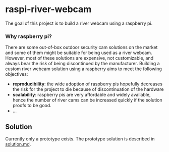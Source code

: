 # raspi-river-webcam

The goal of this project is to build a river webcam using a raspberry pi.

### Why raspberry pi?

There are some out-of-box outdoor security cam solutions on the market and some of them might be suitable for being used as a river webcam. However, most of these solutions are expensive, not customizable, and always bear the risk of being discontinued by the manufacturer. Building a custom river webcam solution using a raspberry aims to meet the following objectives:
* **reproducibility**: the wide adoption of raspberry pis hopefully decreases the risk for the project to die because of discontinuation of the hardware 
* **scalability**: raspberry pis are very affordable and widely available, hence the number of river cams can be increased quickly if the solution proofs to be good. 
* ...

## Solution

Currently only a prototype exists. The prototype solution is described in [solution.md](solution.md). 
